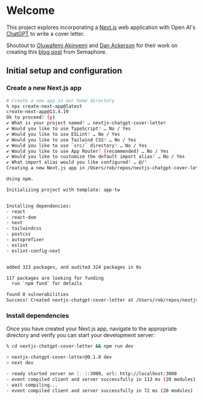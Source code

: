 # Welcome

This project explores incorporating a [Next.js](https://nextjs.org) web application with Open AI's [ChatGPT](https://openai.com/chatgpt) to write a cover letter.

Shoutout to [Oluwafemi Akinyemi](https://semaphoreci.com/author/oluwafemi-akinyemi) and [Dan Ackerson](https://semaphoreci.com/author/dan-ackerson) for their work on creating this [blog post](https://semaphoreci.com/blog/cover-letter-app-nextjs-chatgpt) from Semaphore.

## Initial setup and configuration

### Create a new Next.js app

```sh
# Create a new app in our home directory
% npx create-next-app@latest
create-next-app@13.4.19
Ok to proceed? (y)
✔ What is your project named? … nextjs-chatgpt-cover-letter
✔ Would you like to use TypeScript? … No / Yes
✔ Would you like to use ESLint? … No / Yes
✔ Would you like to use Tailwind CSS? … No / Yes
✔ Would you like to use `src/` directory? … No / Yes
✔ Would you like to use App Router? (recommended) … No / Yes
✔ Would you like to customize the default import alias? … No / Yes
✔ What import alias would you like configured? … @/*
Creating a new Next.js app in /Users/rob/repos/nextjs-chatgpt-cover-letter/nextjs-chatgpt-cover-letter.

Using npm.

Initializing project with template: app-tw


Installing dependencies:
- react
- react-dom
- next
- tailwindcss
- postcss
- autoprefixer
- eslint
- eslint-config-next


added 323 packages, and audited 324 packages in 8s

117 packages are looking for funding
  run `npm fund` for details

found 0 vulnerabilities
Success! Created nextjs-chatgpt-cover-letter at /Users/rob/repos/nextjs-chatgpt-cover-letter/nextjs-chatgpt-cover-letter

```

### Install dependencies

Once you have created your Next.js app, navigate to the appropriate directory and verify you can start your development server:

```sh
% cd nextjs-chatgpt-cover-letter && npm run dev

> nextjs-chatgpt-cover-letter@0.1.0 dev
> next dev

- ready started server on [::]:3000, url: http://localhost:3000
- event compiled client and server successfully in 113 ms (20 modules)
- wait compiling...
- event compiled client and server successfully in 72 ms (20 modules)

```
